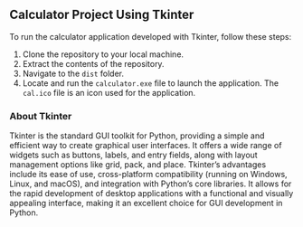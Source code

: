 ## Calculator Project Using Tkinter

To run the calculator application developed with Tkinter, follow these steps:

1. Clone the repository to your local machine.
2. Extract the contents of the repository.
3. Navigate to the `dist` folder.
4. Locate and run the `calculator.exe` file to launch the application. The `cal.ico` file is an icon used for the application.

### About Tkinter

Tkinter is the standard GUI toolkit for Python, providing a simple and efficient way to create graphical user interfaces. It offers a wide range of widgets such as buttons, labels, and entry fields, along with layout management options like grid, pack, and place. Tkinter’s advantages include its ease of use, cross-platform compatibility (running on Windows, Linux, and macOS), and integration with Python’s core libraries. It allows for the rapid development of desktop applications with a functional and visually appealing interface, making it an excellent choice for GUI development in Python.
